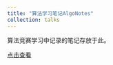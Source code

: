 ```yaml
---
title: "算法学习笔记AlgoNotes"
collection: talks
---
```


算法竞赛学习中记录的笔记存放于此。

[点击查看](https://github.com/jin-taiyu/AlgoNotes.git)

